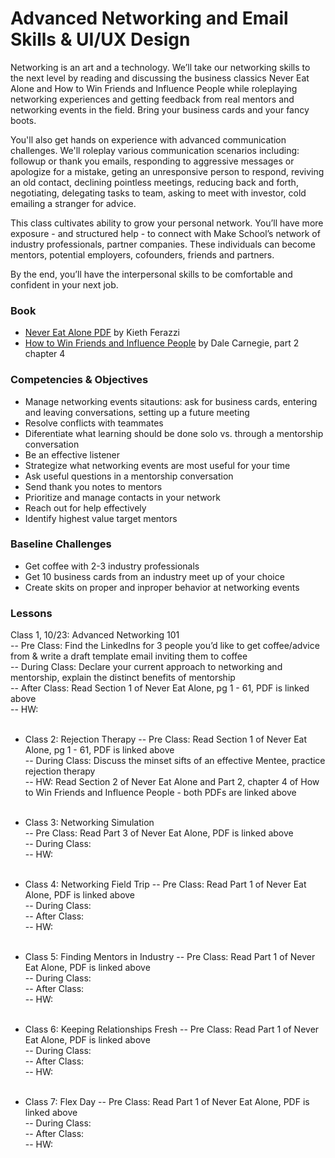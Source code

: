 # Advanced Networking and Email Skills & UI/UX Design

Networking is an art and a technology. We’ll take our networking skills to the next level by reading and discussing the business classics Never Eat Alone and How to Win Friends and Influence People while roleplaying networking experiences and getting feedback from real mentors and networking events in the field. Bring your business cards and your fancy boots.

You'll also get hands on experience with advanced communication challenges. We'll roleplay various communication scenarios including: followup or thank you emails, responding to aggressive messages or apologize for a mistake, geting an unresponsive person to respond, reviving an old contact, declining pointless meetings, reducing back and forth, negotiating, delegating tasks to team, asking to meet with investor, cold emailing a stranger for advice.

This class cultivates ability to grow your personal network. You’ll have more exposure - and structured help - to connect with Make School’s network of industry professionals, partner companies. These individuals can become mentors, potential employers, cofounders, friends and partners.

By the end, you’ll have the interpersonal skills to be comfortable and confident in your next job.

### Book
* [Never Eat Alone PDF](http://www.r-5.org/files/books/ethology/corporate/behaviour/Keith_Ferrazzi_Tahl_Raz-Never_Eat_Alone-EN.pdf) by Kieth Ferazzi
* [How to Win Friends and Influence People](http://images.kw.com/docs/2/1/2/212345/1285134779158_htwfaip.pdf) by Dale Carnegie, part 2 chapter 4

### Competencies & Objectives
* Manage networking events sitautions: ask for business cards, entering and leaving conversations, setting up a future meeting
* Resolve conflicts with teammates
* Diferentiate what learning should be done solo vs. through a mentorship conversation
* Be an effective listener
* Strategize what networking events are most useful for your time
* Ask useful questions in a mentorship conversation
* Send thank you notes to mentors
* Prioritize and manage contacts in your network
* Reach out for help effectively
* Identify highest value target mentors

### Baseline Challenges
* Get coffee with 2-3 industry professionals
* Get 10 business cards from an industry meet up of your choice
* Create skits on proper and inproper behavior at networking events

### Lessons
Class 1, 10/23: Advanced Networking 101 <br />
-- Pre Class: Find the LinkedIns for 3 people you’d like to get coffee/advice from & write a draft template email inviting them to coffee <br />
-- During Class: Declare your current approach to networking and mentorship, explain the distinct benefits of mentorship<br />
-- After Class: Read Section 1 of Never Eat Alone, pg 1 - 61, PDF is linked above <br />
-- HW: <br /> <br />

* Class 2: Rejection Therapy
-- Pre Class: Read Section 1 of Never Eat Alone, pg 1 - 61, PDF is linked above<br />
-- During Class: Discuss the minset sifts of an effective Mentee, practice rejection therapy <br />
-- HW: Read Section 2 of Never Eat Alone and Part 2, chapter 4 of How to Win Friends and Influence People - both PDFs are linked above  <br /> <br />

* Class 3: Networking Simulation <br />
-- Pre Class: Read Part 3 of Never Eat Alone, PDF is linked above<br />
-- During Class: <br />
-- HW: <br /> <br />

* Class 4: Networking Field Trip
-- Pre Class: Read Part 1 of Never Eat Alone, PDF is linked above<br />
-- During Class: <br />
-- After Class: <br />
-- HW: <br /> <br />

* Class 5: Finding Mentors in Industry
-- Pre Class: Read Part 1 of Never Eat Alone, PDF is linked above<br />
-- During Class: <br />
-- After Class: <br />
-- HW: <br /> <br />

* Class 6: Keeping Relationships Fresh
-- Pre Class: Read Part 1 of Never Eat Alone, PDF is linked above<br />
-- During Class: <br />
-- After Class: <br />
-- HW: <br /> <br />

* Class 7: Flex Day
-- Pre Class: Read Part 1 of Never Eat Alone, PDF is linked above<br />
-- During Class: <br />
-- After Class: <br />
-- HW: <br /> <br />

